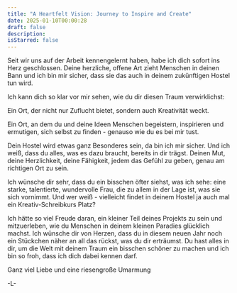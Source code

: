 ```yaml
---
title: "A Heartfelt Vision: Journey to Inspire and Create"
date: 2025-01-10T00:00:28
draft: false
description: 
isStarred: false
---
```

Seit wir uns auf der Arbeit kennengelernt haben, habe ich dich sofort ins Herz geschlossen. 
Deine herzliche, offene Art zieht Menschen in deinen Bann und ich bin mir sicher, dass sie das auch in deinem zukünftigen Hostel tun wird.

Ich kann dich so klar vor mir sehen, wie du dir diesen Traum verwirklichst: 

Ein Ort, der nicht nur Zuflucht bietet, sondern auch Kreativität weckt. 

Ein Ort, an dem du und deine Ideen Menschen begeistern, inspirieren und ermutigen, sich selbst zu finden - genauso wie du es bei mir tust. 

Dein Hostel wird etwas ganz Besonderes sein, da bin ich mir sicher. Und ich weiß, dass du alles, was es dazu braucht, bereits in dir trägst.  Deinen Mut, deine Herzlichkeit, deine Fähigkeit, jedem das Gefühl zu geben, genau am richtigen Ort zu sein. 

Ich wünsche dir sehr, dass du ein bisschen öfter siehst, was ich sehe: eine starke, talentierte, wundervolle Frau, die zu allem in der Lage ist, was sie sich vornimmt. Und wer weiß - vielleicht findet in deinem Hostel ja auch mal ein Kreativ-Schreibkurs Platz? 

Ich hätte so viel Freude daran, ein kleiner Teil deines Projekts zu sein und mitzuerleben, wie du Menschen in deinem kleinen Paradies glücklich machst.  Ich wünsche dir von Herzen, dass du in diesem neuen Jahr noch ein Stückchen näher an all das rückst, was du dir erträumst. Du hast alles in dir, um die Welt mit deinem Traum ein bisschen schöner zu machen und ich bin so froh, dass ich dich dabei kennen darf. 

Ganz viel Liebe und eine riesengroße Umarmung
 
-L-
